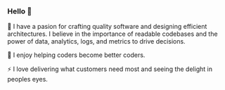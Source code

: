 ### Hello 👋

🌱 I have a pasion for crafting quality software and designing efficient architectures. I believe in the importance of readable codebases and the power of data, analytics, logs, and metrics to drive decisions. 

💬 I enjoy helping coders become better coders. 

⚡ I love delivering what customers need most and seeing the delight in peoples eyes.


<!---
- 🔭 I’m currently working on ...
- 🌱 I’m currently learning ...
- 👯 I’m looking to collaborate on ...
- 🤔 I’m looking for help with ...
- 💬 Ask me about ...
- 📫 How to reach me: ...
- ⚡ Fun fact: ...
--->
